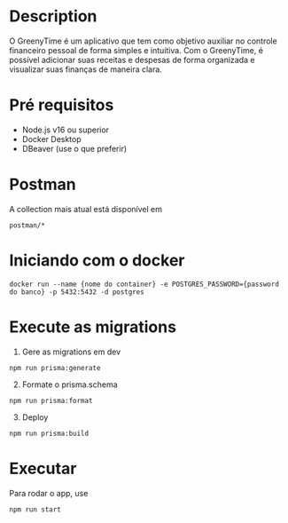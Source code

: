 # Description

O GreenyTime é um aplicativo que tem como objetivo auxiliar no controle financeiro pessoal de forma simples e intuitiva. Com o GreenyTime, é possível adicionar suas receitas e despesas de forma organizada e visualizar suas finanças de maneira clara.

# Pré requisitos

- Node.js v16 ou superior
- Docker Desktop
- DBeaver (use o que preferir)

# Postman

A collection mais atual está disponível em
```
postman/*
```

# Iniciando com o docker

```
docker run --name {nome do container} -e POSTGRES_PASSWORD={password do banco} -p 5432:5432 -d postgres
```

# Execute as migrations

1. Gere as migrations em dev

```
npm run prisma:generate
```

2. Formate o prisma.schema

```
npm run prisma:format
```
3. Deploy
```
npm run prisma:build
```
# Executar

Para rodar o app, use

```
npm run start
```
